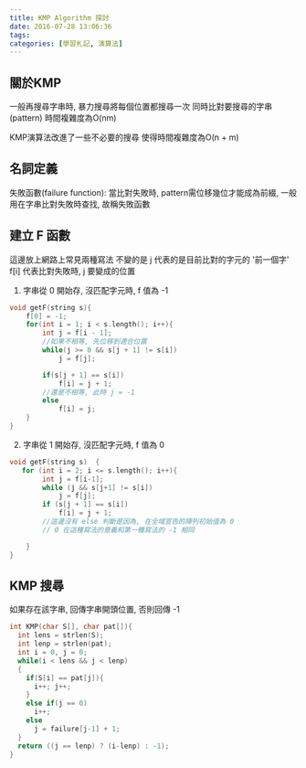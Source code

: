 ```yaml
---
title: KMP Algorithm 探討
date: 2016-07-28 13:06:36
tags:
categories: [學習札記, 演算法]
---
```

## 關於KMP
一般再搜尋字串時, 暴力搜尋將每個位置都搜尋一次
同時比對要搜尋的字串(pattern)
時間複雜度為O(nm)

KMP演算法改進了一些不必要的搜尋
使得時間複雜度為O(n + m)

## 名詞定義
失敗函數(failure function): 當比對失敗時, pattern需位移幾位才能成為前綴, 一般用在字串比對失敗時查找, 故稱失敗函數

## 建立 F 函數
這邊放上網路上常見兩種寫法
不變的是 j 代表的是目前比對的字元的 '前一個字'
f[i] 代表比對失敗時, j 要變成的位置
1. 字串從 0 開始存, 沒匹配字元時, f 值為 -1
```cpp
void getF(string s){
    f[0] = -1;
    for(int i = 1; i < s.length(); i++){
        int j = f[i - 1];
        //如果不相等, 先位移到適合位置
        while(j >= 0 && s[j + 1] != s[i])
            j = f[j];

        if(s[j + 1] == s[i])
            f[i] = j + 1;
        //還是不相等, 此時 j = -1
        else
            f[i] = j;
    }
}
```
2. 字串從 1 開始存, 沒匹配字元時, f 值為 0
```cpp
void getF(string s)  {    
   for (int i = 2; i <= s.length(); i++){  
        int j = f[i-1];  
        while (j && s[j+1] != s[i])
            j = f[j];  
        if (s[j + 1] == s[i])
            f[i] = j + 1;
        //這邊沒有 else 判斷是因為, 在全域宣告的陣列初始值為 0
        // 0 在這種寫法的意義和第一種寫法的 -1 相同

    }
}  
```

## KMP 搜尋
如果存在該字串, 回傳字串開頭位置, 否則回傳 -1
```cpp
int KMP(char S[], char pat[]){
  int lens = strlen(S);
  int lenp = strlen(pat);
  int i = 0, j = 0;
  while(i < lens && j < lenp)
  {
    if(S[i] == pat[j]){
      i++; j++;
    }
    else if(j == 0)
      i++;
    else
      j = failure[j-1] + 1;
  }
  return ((j == lenp) ? (i-lenp) : -1);
}
```
